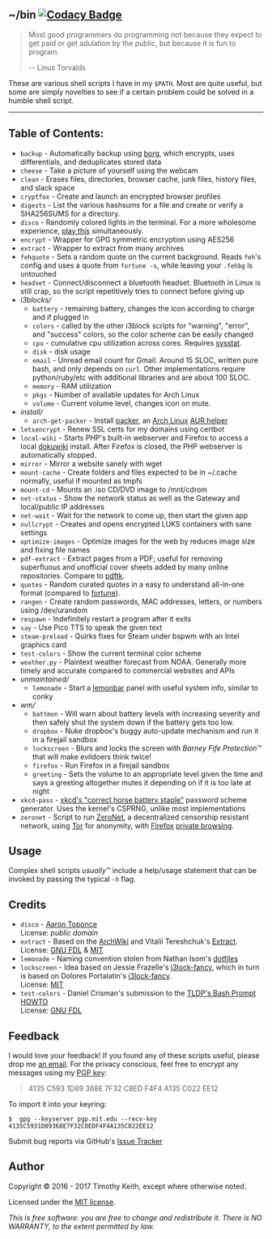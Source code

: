 ## ~/bin [![Codacy Badge](https://api.codacy.com/project/badge/Grade/a2be672889a848609315c6173ebd7766)](https://www.codacy.com/app/timothykeith/bin)

> Most good programmers do programming not because they expect to get paid or
> get adulation by the public, but because it is fun to program.
>  
> -- Linus Torvalds

These are various shell scripts I have in my `$PATH`. Most are quite useful, but
some are simply novelties to see if a certain problem could be solved in a
humble shell script.

---

## Table of Contents:

* `backup` - Automatically backup using [borg](https://borgbackup.readthedocs.io/en/stable/),
   which encrypts, uses differentials, and deduplicates stored data
* `cheese` - Take a picture of yourself using the webcam
* `clean` - Erases files, directories, browser cache, junk files, history 
   files, and slack space
* `cryptfox` - Create and launch an encrypted browser profiles
* `digests` - List the various hashsums for a file and create or verify a
   SHA256SUMS for a directory.
* `disco` - Randomly colored lights in the terminal. For a more wholesome
   experience, [play this](https://www.youtube.com/watch?v=A_sY2rjxq6M)
   simultaneously.
* `encrypt` - Wrapper for GPG symmetric encryption using AES256
* `extract` - Wrapper to extract from many archives
* `fehquote` - Sets a random quote on the current background. Reads `feh`'s
   config and uses a quote from `fortune -s`, while leaving your `.fehbg` is
   untouched
* `headset` - Connect/disconnect a bluetooth headset. Bluetooth in Linux is
   still crap, so the script repetitively tries to connect before giving up
* *i3blocks/*
    * `battery` - remaining battery, changes the icon according to charge and if 
      plugged in
    * `colors` - called by the other i3block scripts for "warning", "error", and 
      "success" colors, so the color scheme can be easily changed
    * `cpu` - cumulative cpu utilization across cores. Requires [sysstat](http://sebastien.godard.pagesperso-orange.fr/).
    * `disk` - disk usage
    * `email` - Unread email count for Gmail. Around 15 SLOC, written pure bash, 
      and only depends on `curl`. Other implementations require python/ruby/etc 
      with additional libraries and are about 100 SLOC.
    * `memory` - RAM utilization
    * `pkgs` - Number of available updates for Arch Linux 
    * `volume` - Current volume level, changes icon on mute.
* *install/*
    * `arch-get-packer` - Install [packer](https://aur.archlinux.org/packages/packer/),
       an [Arch Linux](https://www.archlinux.org/) [AUR helper](https://wiki.archlinux.org/index.php/AUR_helpers)
* `letsencrypt` - Renew SSL certs for my domains using certbot
* `local-wiki` - Starts PHP's built-in webserver and Firefox to access 
   a local [dokuwiki](https://www.dokuwiki.org) install. After Firefox is 
   closed, the PHP webserver is automatically stopped.
* `mirror` - Mirror a website sanely with wget
* `mount-cache` - Create folders and files expected to be in ~/.cache normally,
   useful if mounted as tmpfs
* `mount-cd` - Mounts an .iso CD/DVD image to /mnt/cdrom
* `net-status` - Show the network status as well as the Gateway and local/public
   IP addresses
* `net-wait` - Wait for the network to come up, then start the given app
* `nullcrypt` - Creates and opens encrypted LUKS containers with sane settings
* `optimize-images` - Optimize images for the web by reduces image size and fixing
   file names
* `pdf-extract` - Extract pages from a PDF; useful for removing superfluous and
   unofficial cover sheets added by many online repositories. Compare to
   [pdftk](https://linux.die.net/man/1/pdftk).
* `quotes` - Random curated quotes in a easy to understand all-in-one format 
   (compared to [fortune](https://en.wikipedia.org/wiki/Fortune_%28Unix%29)).
* `rangen` - Create random passwords, MAC addresses, letters, or numbers 
   using /dev/urandom
* `respawn` - Indefinitely restart a program after it exits
* `say` - Use Pico TTS to speak the given text
* `steam-preload` - Quirks fixes for Steam under bspwm with an Intel graphics
   card
* `test-colors` - Show the current terminal color scheme
* `weather.py` - Plaintext weather forecast from NOAA. Generally more timely and
   accurate compared to commercial websites and APIs
* *unmaintained/*
    * `lemonade` - Start a [lemonbar](https://github.com/LemonBoy/bar) panel
       with useful system info, similar to conky
* *wm/*
    * `battmon` - Will warn about battery levels with increasing severity and
       then safely shut the system down if the battery gets too low.
    * `dropbox` - Nuke dropbox's buggy auto-update mechanism and run it in a
       firejail sandbox
    * `lockscreen` - Blurs and locks the screen with *Barney Fife
       Protection&trade;*
       that will make evildoers think twice!
    * `firefox` - Run Firefox in a firejail sandbox
    * `greeting` - Sets the volume to an appropriate level given the time and
       says a greeting
       altogether mutes it depending on if it is too late at night
* `xkcd-pass` - [xkcd's "correct horse battery staple"](https://xkcd.com/936/)
   password scheme generator. Uses the kernel's CSPRNG, unlike most
   implementations
* `zeronet` - Script to run [ZeroNet](https://zeronet.io/), a decentralized
   censorship resistant network, using [Tor](https://www.torproject.org/) for
   anonymity, with [Firefox](https://www.mozilla.org/en-US/firefox/new/) 
   [private browsing](https://support.mozilla.org/t5/Protect-your-privacy/Private-Browsing-Use-Firefox-without-saving-history/ta-p/4473).


## Usage
Complex shell scripts *usually&trade;* include a help/usage statement that can
be invoked by passing the typical `-h` flag.


## Credits

* `disco` - [Aaron Toponce](https://pthree.org/2016/01/21/using-your-monitors-as-a-cryptographically-secure-pseudorandom-number-generator/)  
  License: *public domain*
* `extract` - Based on the [ArchWiki](https://wiki.archlinux.org/index.php/Bash/Functions#Extract)
  and Vitalii Tereshchuk's [Extract](https://github.com/xvoland/Extract).  
  License: [GNU FDL](https://www.gnu.org/copyleft/fdl.html) & [MIT](https://opensource.org/licenses/MIT)
* `lemonade` - Naming convention stolen from Nathan Isom's [dotfiles](https://github.com/neeasade/dotfiles)
* `lockscreen` - Idea based on Jessie Frazelle's [i3lock-fancy](https://github.com/jessfraz/dotfiles/blob/master/bin/fancy-i3lock),
which in turn is based on Dolores Portalatin's [i3lock-fancy](https://github.com/meskarune/i3lock-fancy).  
License: [MIT](https://opensource.org/licenses/MIT)
* `test-colors` - Daniel Crisman's submission to the [TLDP's Bash Prompt HOWTO](http://tldp.org/HOWTO/Bash-Prompt-HOWTO/x329.html)  
  License: [GNU FDL](https://www.gnu.org/copyleft/fdl.html)


## Feedback
I would love your feedback! If you found any of these scripts useful, please
drop me [an email](mailto:timothykeith@gmail.com). For the privacy conscious,
feel free to encrypt any messages using my [PGP key](http://pgp.mit.edu/pks/lookup?op=vindex&fingerprint=on&search=0xF4F4A135C022EE12):

> 4135 C593 1D89 368E 7F32 C8ED F4F4 A135 C022 EE12

To import it into your keyring:
```console
$  gpg --keyserver pgp.mit.edu --recv-key 4135C5931D89368E7F32C8EDF4F4A135C022EE12
```

Submit bug reports via GitHub's [Issue Tracker](https://github.com/keithieopia/bin/issues)


## Author
Copyright &copy; 2016 - 2017 Timothy Keith, except where otherwise noted.

Licensed under the [MIT license](https://github.com/keithieopia/bin/blob/master/LICENSE).

*This is free software: you are free to change and redistribute it. There is NO
WARRANTY, to the extent permitted by law.*
